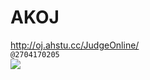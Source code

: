 # AKOJ      
http://oj.ahstu.cc/JudgeOnline/  
`@2704170205`  
![](http://5b0988e595225.cdn.sohucs.com/images/20171129/8a183924ce3341ff8bad083fa8c1cd36.jpeg)
